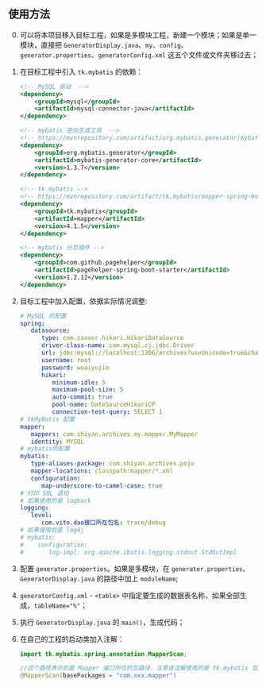 ## 使用方法

0. 可以将本项目移入目标工程，如果是多模块工程，新建一个模块；如果是单一模块，直接把 `GeneratorDisplay.java`、`my`、`config`、`generator.properties`、`generatorConfig.xml` 这五个文件或文件夹移过去；

1. 在目标工程中引入 `tk.mybatis` 的依赖：

    ```xml
   <!-- MySQL 驱动  -->
    <dependency>
        <groupId>mysql</groupId>
        <artifactId>mysql-connector-java</artifactId>
    </dependency>

    <!-- mybatis 逆向生成工具  -->
    <!-- https://mvnrepository.com/artifact/org.mybatis.generator/mybatis-generator-core -->
    <dependency>
        <groupId>org.mybatis.generator</groupId>
        <artifactId>mybatis-generator-core</artifactId>
        <version>1.3.7</version>
    </dependency>

    <!-- tk.mybatis -->
    <!-- https://mvnrepository.com/artifact/tk.mybatis/mapper-spring-boot-starter -->
    <dependency>
        <groupId>tk.mybatis</groupId>
        <artifactId>mapper</artifactId>
        <version>4.1.5</version>
    </dependency>
   
    <!-- mybatis 分页插件 -->
    <dependency>
        <groupId>com.github.pagehelper</groupId>
        <artifactId>pagehelper-spring-boot-starter</artifactId>
        <version>1.2.12</version>
    </dependency>
    ```
   
2. 目标工程中加入配置，依据实际情况调整:

   ```yaml
   # MySQL 的配置
   spring:
      datasource:
         type: com.zaxxer.hikari.HikariDataSource
         driver-class-name: com.mysql.cj.jdbc.Driver
         url: jdbc:mysql://localhost:3306/archives?useUnicode=true&characterEncoding=utf-8&useSSL=false&serverTimezone=Asia/Shanghai
         username: root
         password: woaiyujie
         hikari:
            minimum-idle: 5
            maximum-pool-size: 5
            auto-commit: true
            pool-name: DateSourceHikariCP
            connection-test-query: SELECT 1
   # tkMyBatis 配置
   mapper:
      mappers: com.shiyan.archives.my.mapper.MyMapper
      identity: MYSQL
   # mybatis的配置
   mybatis:
      type-aliases-package: com.shiyan.archives.pojo
      mapper-locations: classpath:mapper/*.xml
      configuration:
         map-underscore-to-camel-case: true
   # 打印 SQL 语句
   # 如果使用的是 logback
   logging:
      level:
         com.vito.dao接口所在包名: trace/debug
   # 如果使用的是 log4j
   # mybatis:
   #    configuration:
   #       log-impl: org.apache.ibatis.logging.stdout.StdOutImpl
   ```

3. 配置 `generator.properties`。如果是多模块，在 `generator.properties`、`GeneratorDisplay.java` 的路径中加上 `moduleName`;

4. `generatorConfig.xml` - `<table>` 中指定要生成的数据表名称，如果全部生成，`tableName="%"`；

5. 执行 `GeneratorDisplay.java` 的 `main()`，生成代码；

6. 在自己的工程的启动类加入注解：
    
    ```java
    import tk.mybatis.spring.annotation.MapperScan;
    
    //这个路径表示的是 Mapper 接口所在的包路径，注意该注解使用的是 tk.mybatis 包下的注解
    @MapperScan(basePackages = "com.xxx.mapper")
    ```
   
